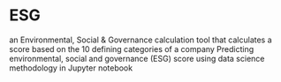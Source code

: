 # ESG
an Environmental, Social &amp; Governance calculation tool that calculates a score based on the 10 defining categories of a company
 Predicting environmental, social and governance (ESG) score using data science methodology in Jupyter notebook

